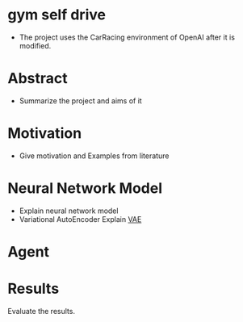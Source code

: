 # gym self drive
* The project uses the CarRacing environment of OpenAI after it is modified.



# Abstract

*  Summarize the project and aims of it

# Motivation

* Give motivation and Examples from literature

# Neural Network Model

* Explain neural network model
* Variational AutoEncoder Explain
[VAE](https://blog.keras.io/building-autoencoders-in-keras.html)

#  Agent



# Results

Evaluate the results.


